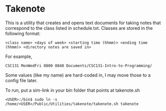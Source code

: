 # Takenote
This is a utility that creates and opens text documents for taking notes that correspond to the class listed in schedule.txt. Classes are stored in the following format:
```
<class name> <days of week> <starting time (hhmm)> <ending time (hhmm)> <directory notes are saved in>
```

For example,

```
CSC131 MonWedFri 0800 0840 Documents/CSC131-Intro-to-Programming/
```
Some values (like my name) are hard-coded in, I may move those to a config file later.

To run, put a sim-link in your bin folder that points at takenote.sh
```
<USER>:/bin$ sudo ln -s /home/<USER>/Public/Utilities/takenote/takenote.sh takenote
```
